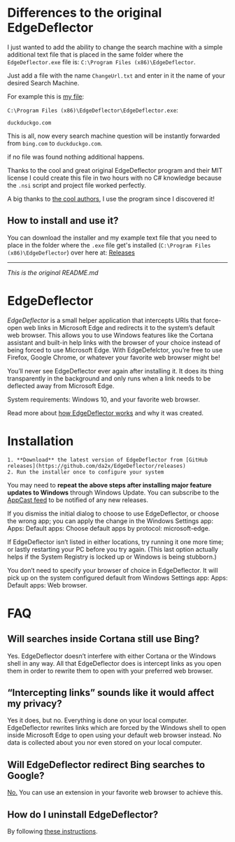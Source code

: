# Differences to the original EdgeDeflector

I just wanted to add the ability to change the search machine with a simple additional text file that is placed in the same folder where the `EdgeDeflector.exe` file is: `C:\Program Files (x86)\EdgeDeflector`.

Just add a file with the name `ChangeUrl.txt` and enter in it the name of your desired Search Machine.

For example this is [my file](ChangeUrl.txt):

`C:\Program Files (x86)\EdgeDeflector\EdgeDeflector.exe`:

```
duckduckgo.com
```

This is all, now every search machine question will be instantly forwarded from `bing.com` to `duckduckgo.com`.

if no file was found nothing additional happens.

Thanks to the cool and great original EdgeDeflector program and their MIT license I could create this file in two hours with no C# knowledge because the `.nsi` script and project file worked perfectly.

A big thanks to [the cool authors](AUTHORS), I use the program since I discovered it!

## How to install and use it?

You can download the installer and my example text file that you need to place in the folder where the `.exe` file get's installed (`C:\Program Files (x86)\EdgeDeflector`) over here at: [Releases](https://github.com/AnonymerNiklasistanonym/EdgeDeflector/releases)

---

*This is the original README.md*

# EdgeDeflector

*EdgeDeflector* is  a small helper application that intercepts URIs that force-open web links in Microsoft Edge and redirects it to the system’s default web browser. This allows you to use Windows features like the Cortana assistant and built-in help links with the browser of your choice instead of being forced to use Microsoft Edge. With EdgeDefelctor, you’re free to use Firefox, Google Chrome, or whatever your favorite web browser might be!

You’ll never see EdgeDeflector ever again after installing it. It does its thing transparently in the background and only runs when a link needs to be deflected away from Microsoft Edge.

System requirements: Windows 10, and your favorite web browser.

Read more about [how EdgeDeflector works](https://ctrl.blog/entry/edgedeflector-default-browser) and why it was created.

# Installation

    1. **Download** the latest version of EdgeDeflector from [GitHub releases](https://github.com/da2x/EdgeDeflector/releases)
    2. Run the installer once to configure your system

You may need to **repeat the above steps after installing major feature updates to Windows** through Windows Update. You can subscribe to the [AppCast feed](https://github.com/da2x/EdgeDeflector/releases.atom) to be notified of any new releases.

If you dismiss the initial dialog to choose to use EdgeDeflector, or choose the wrong app; you can apply the change  in the Windows Settings app: Apps: Default apps: Choose default apps by protocol: microsoft-edge.

If EdgeDeflector isn’t listed in either locations, try running it one more time; or lastly restarting your PC before you try again. (This last option actually helps if the System Registry is locked up or Windows is being stubborn.)

You don’t need to specify your browser of choice in EdgeDeflector. It will pick up on the system configured default from Windows Settings app: Apps: Default apps: Web browser.

# FAQ

## Will searches inside Cortana still use Bing?

Yes. EdgeDeflector doesn’t interfere with either Cortana or the Windows shell in any way. All that EdgeDeflector does is intercept links as you open them in order to rewrite them to open with your preferred web browser.

## “Intercepting links” sounds like it would affect my privacy?

Yes it does, but no. Everything is done on your local computer. EdgeDeflector rewrites links which are forced by the Windows shell to open inside Microsoft Edge to open using your default web browser instead. No data is collected about you nor even stored on your local computer.

## Will EdgeDeflector redirect Bing searches to Google?

[No.](https://github.com/da2x/EdgeDeflector/wiki/Not-replacing-your-search-engine) You can use an extension in your favorite web browser to achieve this.

## How do I uninstall EdgeDeflector?

By following [these instructions](https://github.com/da2x/EdgeDeflector/wiki/Uninstall).

